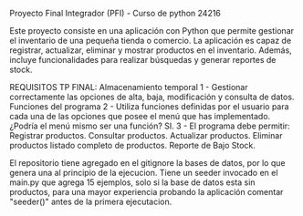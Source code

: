 Proyecto Final Integrador (PFI) - Curso de python 24216

Este proyecto consiste en una aplicación con Python 
que permite gestionar el inventario de una pequeña 
tienda o comercio. La aplicación es capaz de 
registrar, actualizar, eliminar y mostrar productos 
en el inventario. Además, incluye funcionalidades 
para realizar búsquedas y generar reportes de stock.

REQUISITOS TP FINAL:
Almacenamiento temporal
    1 - Gestionar correctamente las opciones de alta, 
        baja, modificación y consulta de datos.
Funciones del programa
    2 - Utiliza funciones definidas por el usuario
        para cada una de las opciones que posee el menú
        que has implementado.         
        ¿Podría el menú mismo ser una función? SI.
    3 - El programa debe permitir:
        Registrar productos.
        Consultar productos.
        Actualizar productos.
        Eliminar productos
        listado completo de productos.
        Reporte de Bajo Stock.

El repositorio tiene agregado en el gitignore la bases de datos,
por lo que genera una al principio de la ejecucion.
Tiene un seeder invocado en el main.py que agrega 15 ejemplos, 
solo si la base de datos esta sin productos, para una mayor experiencia 
probando la aplicación comentar "seeder()" antes de la primera ejecutacion.
